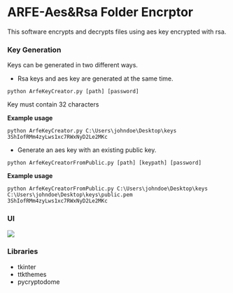 # ARFE-Aes&Rsa Folder Encrptor
 This software encrypts and decrypts files using aes key encrypted with rsa.

### Key Generation
Keys can be generated in two different ways.
- Rsa keys and aes key are generated at the same time.
```
python ArfeKeyCreator.py [path] [password]
```
Key must contain 32 characters

**Example usage**
```
python ArfeKeyCreator.py C:\Users\johndoe\Desktop\keys 3ShIofRMm4zyLws1xc7RWxNyD2Le2MKc
```

- Generate an aes key with an existing public key.
```
python ArfeKeyCreatorFromPublic.py [path] [keypath] [password]
```
**Example usage**
```
python ArfeKeyCreatorFromPublic.py C:\Users\johndoe\Desktop\keys C:\Users\johndoe\Desktop\keys\public.pem 3ShIofRMm4zyLws1xc7RWxNyD2Le2MKc
```
### UI
[![](https://i.imgur.com/iuVmDSV.jpeg)](https://i.imgur.com/iuVmDSV.jpeg)


### Libraries
- tkinter
- ttkthemes
- pycryptodome
